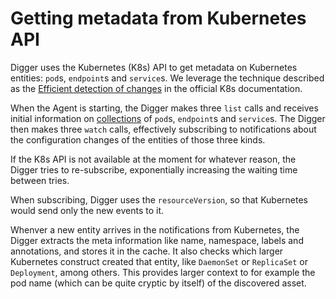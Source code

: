 # Getting metadata from Kubernetes API

Digger uses the Kubernetes (K8s) API to get metadata on Kubernetes entities: `pod`s, `endpoint`s and `service`s. We leverage the technique described as the [Efficient detection of changes](https://kubernetes.io/docs/reference/using-api/api-concepts/#efficient-detection-of-changes) in the official K8s documentation.

When the Agent is starting, the Digger makes three `list` calls and receives initial information on [collections](https://kubernetes.io/docs/reference/using-api/api-concepts/#collections) of `pod`s, `endpoint`s and `service`s. The Digger then makes three `watch` calls, effectively subscribing to notifications about the configuration changes of the entities of those three kinds.

If the K8s API is not available at the moment for whatever reason, the Digger tries to re-subscribe, exponentially increasing the waiting time between tries.

When subscribing, Digger uses the `resourceVersion`, so that Kubernetes would send only the new events to it.

Whenver a new entity arrives in the notifications from Kubernetes, the Digger extracts the meta information like name, namespace, labels and annotations, and stores it in the cache. It also checks which larger Kubernetes construct created that entity, like `DaemonSet` or `ReplicaSet` or `Deployment`, among others. This provides larger context to for example the pod name (which can be quite cryptic by itself) of the discovered asset.

